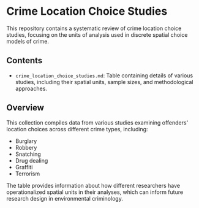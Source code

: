 # Crime Location Choice Studies

This repository contains a systematic review of crime location choice studies, focusing on the units of analysis used in discrete spatial choice models of crime.

## Contents

- `crime_location_choice_studies.md`: Table containing details of various studies, including their spatial units, sample sizes, and methodological approaches.

## Overview

This collection compiles data from various studies examining offenders' location choices across different crime types, including:
- Burglary
- Robbery
- Snatching
- Drug dealing
- Graffiti
- Terrorism

The table provides information about how different researchers have operationalized spatial units in their analyses, which can inform future research design in environmental criminology.
